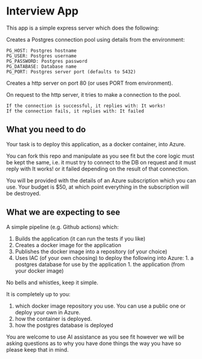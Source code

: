 # Interview App

This app is a simple express server which does the following:

Creates a Postgres connection pool using details from the environment:

    PG_HOST: Postgres hostname
    PG_USER: Postgres username
    PG_PASSWORD: Postgres password
    PG_DATABASE: Database name
    PG_PORT: Postgres server port (defaults to 5432)

Creates a http server on port 80 (or uses PORT from environment).

On request to the http server, it tries to make a connection to the pool.

    If the connection is successful, it replies with: It works!
    If the connection fails, it replies with: It failed

## What you need to do

Your task is to deploy this application, as a docker container, into Azure. 

You can fork this repo and manipulate as you see fit but the core logic must be kept the same, i.e. it must try to connect to the DB  on request and it must reply with It works! or it failed depending on the result of that connection.

You will be provided with the details of an Azure subscription which you can use. Your budget is $50, at which point everything in the subscription will be destroyed.

## What we are expecting to see

A simple pipeline (e.g. Github actions) which:
  1. Builds the application (it can run the tests if you like)
  1. Creates a docker image for the application
  1. Publishes the docker image into a repository (of your choice)
  1. Uses IAC (of your own choosing) to deploy the following into Azure:
    1. a postgres database for use by the application
    1. the application (from your docker image)
  
  No bells and whistles, keep it simple.

It is completely up to you:
  1. which docker image repository you use. You can use a public one or deploy your own in Azure.
  1. how the container is deployed.
  1. how the postgres database is deployed
  
You are welcome to use AI assistance as you see fit however we will be asking questions as to why you have done things the way you have so please keep that in mind.
